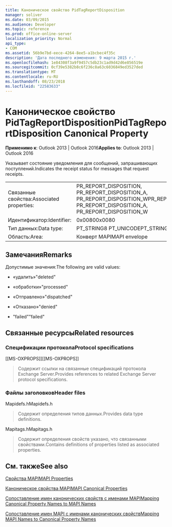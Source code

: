 ```yaml
---
title: Каноническое свойство PidTagReportDisposition
manager: soliver
ms.date: 03/09/2015
ms.audience: Developer
ms.topic: reference
ms.prod: office-online-server
localization_priority: Normal
api_type:
- COM
ms.assetid: 56b9e7bd-eece-4264-8ee5-a1bcbec4f35c
description: 'Дата последнего изменения: 9 марта 2015 г.'
ms.openlocfilehash: 1e84308f3a9f9457c5db23c1ad9d42d6e856519e
ms.sourcegitcommit: 0cf39e5382b8c6f236c8a63c6036849ed3527ded
ms.translationtype: MT
ms.contentlocale: ru-RU
ms.lasthandoff: 08/23/2018
ms.locfileid: "22583633"
---
```

# <a name="pidtagreportdisposition-canonical-property"></a><span data-ttu-id="bcf10-103">Каноническое свойство PidTagReportDisposition</span><span class="sxs-lookup"><span data-stu-id="bcf10-103">PidTagReportDisposition Canonical Property</span></span>

  
  
<span data-ttu-id="bcf10-104">**Применимо к**: Outlook 2013 | Outlook 2016</span><span class="sxs-lookup"><span data-stu-id="bcf10-104">**Applies to**: Outlook 2013 | Outlook 2016</span></span> 
  
<span data-ttu-id="bcf10-105">Указывает состояние уведомления для сообщений, запрашивающих поступлений.</span><span class="sxs-lookup"><span data-stu-id="bcf10-105">Indicates the receipt status for messages that request receipts.</span></span> 
  
|||
|:-----|:-----|
|<span data-ttu-id="bcf10-106">Связанные свойства:</span><span class="sxs-lookup"><span data-stu-id="bcf10-106">Associated properties:</span></span>  <br/> |<span data-ttu-id="bcf10-107">PR_REPORT_DISPOSITION, PR_REPORT_DISPOSITION_A, PR_REPORT_DISPOSITION_W</span><span class="sxs-lookup"><span data-stu-id="bcf10-107">PR_REPORT_DISPOSITION, PR_REPORT_DISPOSITION_A, PR_REPORT_DISPOSITION_W</span></span>  <br/> |
|<span data-ttu-id="bcf10-108">Идентификатор:</span><span class="sxs-lookup"><span data-stu-id="bcf10-108">Identifier:</span></span>  <br/> |<span data-ttu-id="bcf10-109">0x0080</span><span class="sxs-lookup"><span data-stu-id="bcf10-109">0x0080</span></span>  <br/> |
|<span data-ttu-id="bcf10-110">Тип данных:</span><span class="sxs-lookup"><span data-stu-id="bcf10-110">Data type:</span></span>  <br/> |<span data-ttu-id="bcf10-111">PT_STRING8 PT_UNICODE</span><span class="sxs-lookup"><span data-stu-id="bcf10-111">PT_STRING8, PT_UNICODE</span></span>  <br/> |
|<span data-ttu-id="bcf10-112">Область:</span><span class="sxs-lookup"><span data-stu-id="bcf10-112">Area:</span></span>  <br/> |<span data-ttu-id="bcf10-113">Конверт MAPI</span><span class="sxs-lookup"><span data-stu-id="bcf10-113">MAPI envelope</span></span>  <br/> |
   
## <a name="remarks"></a><span data-ttu-id="bcf10-114">Замечания</span><span class="sxs-lookup"><span data-stu-id="bcf10-114">Remarks</span></span>

<span data-ttu-id="bcf10-115">Допустимые значения:</span><span class="sxs-lookup"><span data-stu-id="bcf10-115">The following are valid values:</span></span>
  
- <span data-ttu-id="bcf10-116">«удалить»</span><span class="sxs-lookup"><span data-stu-id="bcf10-116">"deleted"</span></span>
    
- <span data-ttu-id="bcf10-117">«обработки»</span><span class="sxs-lookup"><span data-stu-id="bcf10-117">"processed"</span></span>
    
- <span data-ttu-id="bcf10-118">«Отправлено»</span><span class="sxs-lookup"><span data-stu-id="bcf10-118">"dispatched"</span></span>
    
- <span data-ttu-id="bcf10-119">«Отказано»</span><span class="sxs-lookup"><span data-stu-id="bcf10-119">"denied"</span></span>
    
- <span data-ttu-id="bcf10-120">"failed"</span><span class="sxs-lookup"><span data-stu-id="bcf10-120">"failed"</span></span>
    
## <a name="related-resources"></a><span data-ttu-id="bcf10-121">Связанные ресурсы</span><span class="sxs-lookup"><span data-stu-id="bcf10-121">Related resources</span></span>

### <a name="protocol-specifications"></a><span data-ttu-id="bcf10-122">Спецификации протокола</span><span class="sxs-lookup"><span data-stu-id="bcf10-122">Protocol specifications</span></span>

<span data-ttu-id="bcf10-123">[[MS-OXPROPS]]</span><span class="sxs-lookup"><span data-stu-id="bcf10-123">[[MS-OXPROPS]]</span></span> 
  
> <span data-ttu-id="bcf10-124">Содержит ссылки на связанные спецификаций протокола Exchange Server.</span><span class="sxs-lookup"><span data-stu-id="bcf10-124">Provides references to related Exchange Server protocol specifications.</span></span>
    
### <a name="header-files"></a><span data-ttu-id="bcf10-125">Файлы заголовков</span><span class="sxs-lookup"><span data-stu-id="bcf10-125">Header files</span></span>

<span data-ttu-id="bcf10-126">Mapidefs.h</span><span class="sxs-lookup"><span data-stu-id="bcf10-126">Mapidefs.h</span></span>
  
> <span data-ttu-id="bcf10-127">Содержит определения типов данных.</span><span class="sxs-lookup"><span data-stu-id="bcf10-127">Provides data type definitions.</span></span>
    
<span data-ttu-id="bcf10-128">Mapitags.h</span><span class="sxs-lookup"><span data-stu-id="bcf10-128">Mapitags.h</span></span>
  
> <span data-ttu-id="bcf10-129">Содержит определения свойств указано, что связанными свойствами.</span><span class="sxs-lookup"><span data-stu-id="bcf10-129">Contains definitions of properties listed as associated properties.</span></span>
    
## <a name="see-also"></a><span data-ttu-id="bcf10-130">См. также</span><span class="sxs-lookup"><span data-stu-id="bcf10-130">See also</span></span>



[<span data-ttu-id="bcf10-131">Свойства MAPI</span><span class="sxs-lookup"><span data-stu-id="bcf10-131">MAPI Properties</span></span>](mapi-properties.md)
  
[<span data-ttu-id="bcf10-132">Каноническое свойства MAPI</span><span class="sxs-lookup"><span data-stu-id="bcf10-132">MAPI Canonical Properties</span></span>](mapi-canonical-properties.md)
  
[<span data-ttu-id="bcf10-133">Сопоставление имен канонических свойств с именами MAPI</span><span class="sxs-lookup"><span data-stu-id="bcf10-133">Mapping Canonical Property Names to MAPI Names</span></span>](mapping-canonical-property-names-to-mapi-names.md)
  
[<span data-ttu-id="bcf10-134">Сопоставление имен MAPI с именами канонических свойств</span><span class="sxs-lookup"><span data-stu-id="bcf10-134">Mapping MAPI Names to Canonical Property Names</span></span>](mapping-mapi-names-to-canonical-property-names.md)

